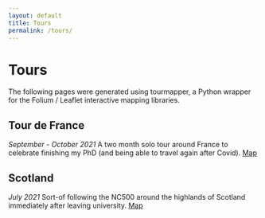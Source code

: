 ```yaml
---
layout: default
title: Tours
permalink: /tours/
---
```


# Tours 

The following pages were generated using tourmapper, a Python wrapper for the Folium / Leaflet interactive mapping libraries. 

## Tour de France 

*September - October 2021* A two month solo tour around France to celebrate finishing my PhD (and being able to travel again after Covid). [Map](../tour_maps/tdf.html)

## Scotland 

*July 2021* Sort-of following the NC500 around the highlands of Scotland immediately after leaving university. [Map](../tour_maps/scotland.html) 